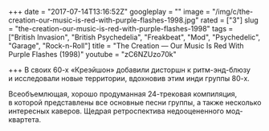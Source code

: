 +++
date = "2017-07-14T13:16:52Z"
googleplay = ""
image = "/img/c/the-creation-our-music-is-red-with-purple-flashes-1998.jpg"
rated = ["3"]
slug = "the-creation-our-music-is-red-with-purple-flashes-1998"
tags = ["British Invasion", "British Psychedelia", "Freakbeat", "Mod", "Psychedelic", "Garage", "Rock-n-Roll"]
title = "The Creation — Our Music Is Red With Purple Flashes (1998)"
youtube = "zC6NZUzo70k"

+++
В своих 60-х «Креэйшон» добавили дисторшн к ритм-энд-блюзу и исследовали новые территории, вдохновив этим инди группы 80-х.

Всеобъемлющая, хорошо продуманная 24-трековая компиляция, в которой представлены все основные песни группы, а также несколько интересных каверов. Щедрая ретроспектива недооцененного мод-квартета.
